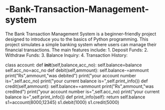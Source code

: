 # -Bank-Transaction-Management-system
The Bank Transaction Management System is a beginner-friendly project designed to introduce you to the basics of Python programming. This project simulates a simple banking system where users can manage their financial transactions. The main features include: 1. Deposit Funds: 2. Withdraw Funds: 3. Balance Inquiry: 4. Transaction History:

class account:
    def __init__(self,balance,acc_no):
        self.balance=balance
        self.acc_no=acc_no
    def debit(self,ammount):
        self.balance-=ammount
        print("Rs",ammount,"was debited")
        print("your account number is=",self.acc_no)
        print("your current balance is=",self.print_info())
    def credit(self,ammount):
        self.balance+=ammount
        print("Rs",ammount,"was credited")
        print("your account number is=",self.acc_no)
        print("your current balance is=",self.print_info())
    def print_info(self):
        return self.balance
s1=account(8000,12345)
s1.debit(1000)
s1.credit(5000)
